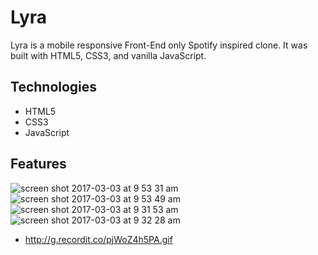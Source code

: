 # Lyra
Lyra is a mobile responsive Front-End only Spotify inspired clone. It was built with HTML5, CSS3, and vanilla JavaScript. 

## Technologies
- HTML5
- CSS3
- JavaScript

## Features
![screen shot 2017-03-03 at 9 53 31 am](https://cloud.githubusercontent.com/assets/14193267/23562476/72f3e61e-fff7-11e6-9561-fb5110213227.png)
![screen shot 2017-03-03 at 9 53 49 am](https://cloud.githubusercontent.com/assets/14193267/23562477/72f59978-fff7-11e6-8271-61405127935c.png)
![screen shot 2017-03-03 at 9 31 53 am](https://cloud.githubusercontent.com/assets/14193267/23562484/76575c46-fff7-11e6-9736-19ba8fc40d7c.png)
![screen shot 2017-03-03 at 9 32 28 am](https://cloud.githubusercontent.com/assets/14193267/23562483/7654113a-fff7-11e6-8cd9-e800aee2d65f.png)
- http://g.recordit.co/pjWoZ4h5PA.gif
